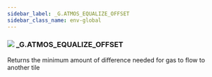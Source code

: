 ```yaml
---
sidebar_label: _G.ATMOS_EQUALIZE_OFFSET
sidebar_class_name: env-global
---
```


### ![](/img/wiki/global.png) **_G**.ATMOS_EQUALIZE_OFFSET
Returns the minimum amount of difference needed for gas to flow to another tile<br/>
